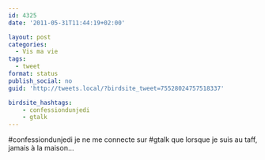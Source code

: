 ```yaml
---
id: 4325
date: '2011-05-31T11:44:19+02:00'

layout: post
categories:
  - Vis ma vie
tags:
  - tweet
format: status
publish_social: no
guid: 'http://tweets.local/?birdsite_tweet=75528024757518337'

birdsite_hashtags:
    - confessiondunjedi
    - gtalk
---
```


\#confessiondunjedi je ne me connecte sur #gtalk que lorsque je suis au taff, jamais à la maison…